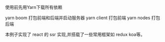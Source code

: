 使用前先用Yarn下载所有依赖

yarn boom 打包前端和后端并启动服务器
yarn client 打包前端
yarn nodes 打包后端

本例子实现了 react 的 ssr 实现,并搭载了一些常用框架如 redux koa等。